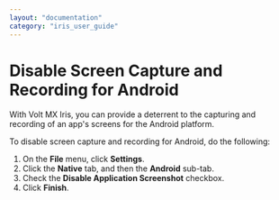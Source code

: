 ```yaml
---
layout: "documentation"
category: "iris_user_guide"
---
```

                          


Disable Screen Capture and Recording for Android
================================================

With Volt MX Iris, you can provide a deterrent to the capturing and recording of an app's screens for the Android platform.

To disable screen capture and recording for Android, do the following:

1.  On the **File** menu, click **Settings**.
2.  Click the **Native** tab, and then the **Android** sub-tab.
3.  Check the **Disable Application Screenshot** checkbox.
4.  Click **Finish**.
